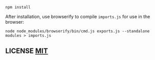 ```
npm install
```

After installation, use browserify to compile `imports.js` for use in the browser:
```
node node_modules/browserify/bin/cmd.js exports.js --standalone modules > imports.js
```

## LICENSE [MIT](LICENSE)
